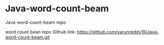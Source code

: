 # Java-word-count-beam
Java-word-count-beam repo

word count bean repo
Github link: https://github.com/varunreddy19/Java-word-count-beam.git
